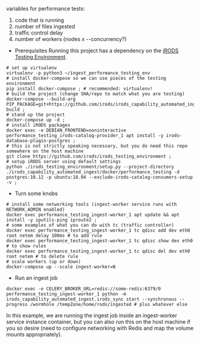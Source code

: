variables for performance tests:
1. code that is running
2. number of files ingested
3. traffic control delay
4. number of workers (nodes x --concurrency?)

- Prerequisites
Running this project has a dependency on the [iRODS Testing Environment](https://github.com/irods/irods_testing_environment).

```
# set up virtualenv
virtualenv -p python3 ~/ingest_performance_testing_env
# install docker-compose so we can use pieces of the testing environment
pip install docker-compose ; # recommended: virtualenv!
# build the project (change SHA/repo to match what you are testing)
docker-compose --build-arg PIP_PACKAGE=git+https://github.com/irods/irods_capability_automated_ingest@master build ;
# stand up the project
docker-compose up -d ;
# install iRODS packages
docker exec -e DEBIAN_FRONTEND=noninteractive performance_testing_irods-catalog-provider_1 apt install -y irods-database-plugin-postgres ;
# this is not strictly speaking necessary, but you do need this repo somewhere on the host machine
git clone https://github.com/irods/irods_testing_environment ;
# setup iRODS server using default settings
python ./irods_testing_environment/setup.py --project-directory ./irods_capability_automated_ingest/docker/performance_testing -d postgres:10.12 -p ubuntu:18.04 --exclude-irods-catalog-consumers-setup -v ;
```

- Turn some knobs
```
# install some networking tools (ingest-worker service runs with NETWORK_ADMIN enabled)
docker exec performance_testing_ingest-worker_1 apt update && apt install -y iputils-ping iproute2 ;
# some examples of what you can do with tc (traffic controller)
docker exec performance_testing_ingest-worker_1 tc qdisc add dev eth0 root netem delay 100ms # to add rule
docker exec performance_testing_ingest-worker_1 tc qdisc show dev eth0 # to show rules
docker exec performance_testing_ingest-worker_1 tc qdisc del dev eth0 root netem # to delete rule
# scale workers (up or down)
docker-compose up --scale ingest-worker=N
```

- Run an ingest job
```
docker exec -e CELERY_BROKER_URL=redis://some-redis:6379/0 performance_testing_ingest-worker_1 python -m irods_capability_automated_ingest.irods_sync start --synchronous --progress /wormhole /tempZone/home/rods/ingested # plus whatever else
```

In this example, we are running the ingest job inside an ingest-worker service instance container, but you can also run this on the host machine if you so desire (need to configure networking with Redis and map the volume mounts appropriately).
